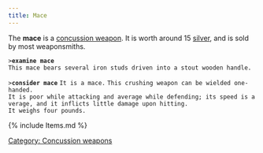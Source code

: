 ```yaml
---
title: Mace
---
```


The **mace** is a [concussion weapon](concussion_weapon "wikilink"). It
is worth around 15 [silver](silver "wikilink"), and is sold by most
weaponsmiths.

`>`**`examine mace`**
`This mace bears several iron studs driven into a stout wooden handle.`

`>`**`consider mace`**
`It is a mace.`
`This crushing weapon can be wielded one-handed.`
`It is poor while attacking and average while defending; its speed is average, and it inflicts little damage upon hitting.`
`It weighs four pounds.`

{% include Items.md %}

[Category: Concussion weapons](Category:_Concussion_weapons "wikilink")